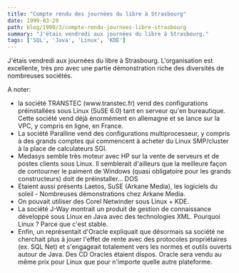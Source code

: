 ```yaml
---
title: "Compte rendu des journées du libre à Strasbourg"
date: 1999-03-29
path: blog/1999/3/compte-rendu-journees-libre-strasbourg
summary: "J'étais vendredi aux journées du libre à Strasbourg."
tags: ['SQL', 'Java', 'Linux', 'KDE']
---
```


<P>J'étais vendredi aux journées du libre à Strasbourg.
L'organisation est excellente, très pro avec une partie démonstration
riche des diversités de nombreuses sociétés.</P>

<P>A noter:</P>

<UL>

<LI>la société TRANSTEC (www.transtec.fr) vend des configurations
préinstallées sous Linux (SuSE 6.0) tant en serveur qu'en bureautique.
Cette société vend déjà énormément en allemagne et se lance sur la VPC,
y compris en ligne, en France.
<LI>La société Paralline vend des configurations multiprocesseur, y
compris à des grands comptes qui commencent à acheter du Linux
SMP/cluster à la place de calculateurs SGI.
<LI>Medasys semble très moteur avec HP sur la vente de
serveurs et de postes clients sous Linux. Il semblerait d'ailleurs que
la meilleure façon de contourner le paiment de Windows (quasi
obligatoire pour les grands constructeurs) doit de préinstaller... DOS
<LI>Etaient aussi présents Laetos, SuSE (Arkane Media), les logiciels
du soleil - Nombreuses démonstrations chez Arkane Media.
<LI>On pouvait utiliser des Corel Netwinder sous Linux + KDE.
<LI>La société J-Way montrait un produit de gestion de connaissance
développé sous Linux en Java avec des technologies XML. Pourquoi Linux ?
Parce que c'est stable.
<LI>Enfin, un représentait d'Oracle expliquait que désormais sa société ne
cherchait plus à jouer l'effet de rente avec des protocoles propriétaires
(ex. SQL Net) et s'engageait totalement vers les normes et outils ouverts
autour de Java. Des CD Oracles étaient dispos. Oracle sera vendu au même
prix pour Linux que pour n'importe quelle autre plateforme.
</UL>


